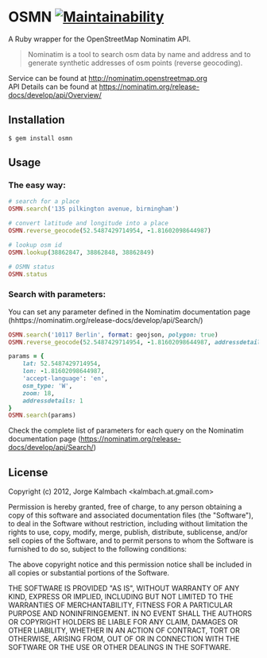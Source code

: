 # OSMN [![Maintainability](https://api.codeclimate.com/v1/badges/dd21f82be412394ac8ea/maintainability)](https://codeclimate.com/github/max-power/osmn/maintainability)

A Ruby wrapper for the OpenStreetMap Nominatim API.

> Nominatim is a tool to search osm data by name and address 
and to generate synthetic addresses of osm points (reverse geocoding). 

Service can be found at http://nominatim.openstreetmap.org  
API Details can be found at https://nominatim.org/release-docs/develop/api/Overview/

## Installation

    $ gem install osmn

## Usage
### The easy way:
```ruby
# search for a place
OSMN.search('135 pilkington avenue, birmingham')

# convert latitude and longitude into a place
OSMN.reverse_geocode(52.5487429714954, -1.81602098644987)

# lookup osm id
OSMN.lookup(38862847, 38862848, 38862849)

# OSMN status
OSMN.status
```

### Search with parameters:
You can set any parameter defined in the Nominatim documentation page (hhttps://nominatim.org/release-docs/develop/api/Search/)

```ruby
OSMN.search('10117 Berlin', format: geojson, polygon: true)
OSMN.reverse_geocode(52.5487429714954, -1.81602098644987, addressdetails: true)

params = {
    lat: 52.5487429714954, 
    lon: -1.81602098644987, 
    'accept-language': 'en', 
    osm_type: 'W', 
    zoom: 18, 
    addressdetails: 1
}
OSMN.search(params)
```


Check the complete list of parameters for each query on the Nominatim documentation page (https://nominatim.org/release-docs/develop/api/Search/)

## License
Copyright (c) 2012, Jorge Kalmbach <kalmbach.at.gmail.com>

Permission is hereby granted, free of charge, to any
person obtaining a copy of this software and associated
documentation files (the "Software"), to deal in the
Software without restriction, including without limitation
the rights to use, copy, modify, merge, publish,
distribute, sublicense, and/or sell copies of the
Software, and to permit persons to whom the Software is
furnished to do so, subject to the following conditions:

The above copyright notice and this permission notice
shall be included in all copies or substantial portions of
the Software.

THE SOFTWARE IS PROVIDED "AS IS", WITHOUT WARRANTY OF ANY
KIND, EXPRESS OR IMPLIED, INCLUDING BUT NOT LIMITED TO THE
WARRANTIES OF MERCHANTABILITY, FITNESS FOR A PARTICULAR
PURPOSE AND NONINFRINGEMENT. IN NO EVENT SHALL THE AUTHORS
OR COPYRIGHT HOLDERS BE LIABLE FOR ANY CLAIM, DAMAGES OR
OTHER LIABILITY, WHETHER IN AN ACTION OF CONTRACT, TORT OR
OTHERWISE, ARISING FROM, OUT OF OR IN CONNECTION WITH THE
SOFTWARE OR THE USE OR OTHER DEALINGS IN THE SOFTWARE.
